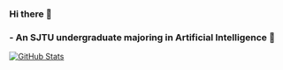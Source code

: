### Hi there 👋
### - An SJTU undergraduate majoring in Artificial Intelligence 🤖
[![GitHub Stats](https://github-readme-stats.vercel.app/api?username=ccmoony&count_private=true&show_icons=true&line_height=20)](https://github.com/anuraghazra/github-readme-stats)

<!--
**ccmoony/ccmoony** is a ✨ _special_ ✨ repository because its `README.md` (this file) appears on your GitHub profile.

Here are some ideas to get you started:

- 🔭 I’m currently working on ...
- 🌱 I’m currently learning ...
- 👯 I’m looking to collaborate on ...
- 🤔 I’m looking for help with ...
- 💬 Ask me about ...
- 📫 How to reach me: ...
- 😄 Pronouns: ...
- ⚡ Fun fact: ...
-->
